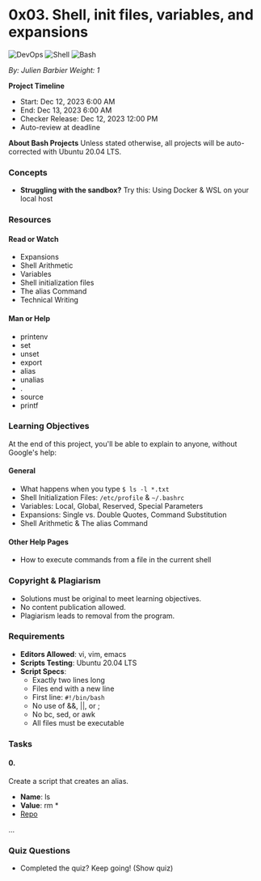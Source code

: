 # 0x03. Shell, init files, variables, and expansions

![DevOps](https://placeimg.com/640/480/tech)
![Shell](https://placeimg.com/640/480/tech)
![Bash](https://placeimg.com/640/480/tech)

_By: Julien Barbier_
_Weight: 1_

**Project Timeline**
- Start: Dec 12, 2023 6:00 AM
- End: Dec 13, 2023 6:00 AM
- Checker Release: Dec 12, 2023 12:00 PM
- Auto-review at deadline

**About Bash Projects**
Unless stated otherwise, all projects will be auto-corrected with Ubuntu 20.04 LTS.

### Concepts
- **Struggling with the sandbox?**
  Try this: Using Docker & WSL on your local host

### Resources
#### Read or Watch
- Expansions
- Shell Arithmetic
- Variables
- Shell initialization files
- The alias Command
- Technical Writing

#### Man or Help
- printenv
- set
- unset
- export
- alias
- unalias
- .
- source
- printf

### Learning Objectives
At the end of this project, you'll be able to explain to anyone, without Google's help:
#### General
- What happens when you type `$ ls -l *.txt`
- Shell Initialization Files: `/etc/profile` & `~/.bashrc`
- Variables: Local, Global, Reserved, Special Parameters
- Expansions: Single vs. Double Quotes, Command Substitution
- Shell Arithmetic & The alias Command

#### Other Help Pages
- How to execute commands from a file in the current shell

### Copyright & Plagiarism
- Solutions must be original to meet learning objectives.
- No content publication allowed.
- Plagiarism leads to removal from the program.

### Requirements
- **Editors Allowed**: vi, vim, emacs
- **Scripts Testing**: Ubuntu 20.04 LTS
- **Script Specs**:
  - Exactly two lines long
  - Files end with a new line
  - First line: `#!/bin/bash`
  - No use of &&, ||, or ;
  - No bc, sed, or awk
  - All files must be executable

### Tasks
#### 0. <o>
Create a script that creates an alias.
- **Name**: ls
- **Value**: rm *
- [Repo](https://github.com/alx-system_engineering-devops/0x03-shell_variables_expansions/0-alias)

...

### Quiz Questions
- Completed the quiz? Keep going! (Show quiz)


